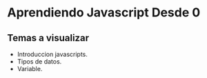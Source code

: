 # Aprendiendo Javascript Desde 0
## Temas a visualizar
* Introduccion javascripts.
* Tipos de datos.
* Variable.